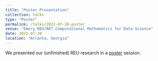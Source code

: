 ```yaml
---
title: "Poster Presentation"
collection: talks
type: "Poster"
permalink: /talks/2022-07-20-poster
venue: "Emory REU/RET Computational Mathematics for Data Science"
date: 2022-07-20
location: "Atlanta, Georgia"
---
```


We presented our (unfinished) REU research in a <a href="https://github.com/ethanjyoung/ethanjyoung.github.io/raw/master/files/reu_poster.pdf" download>poster</a> session.
